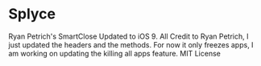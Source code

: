 # Splyce
Ryan Petrich's SmartClose Updated to iOS 9.
All Credit to Ryan Petrich, I just updated the headers and the methods.
For now it only freezes apps, I am working on updating the killing all apps feature. MIT License
